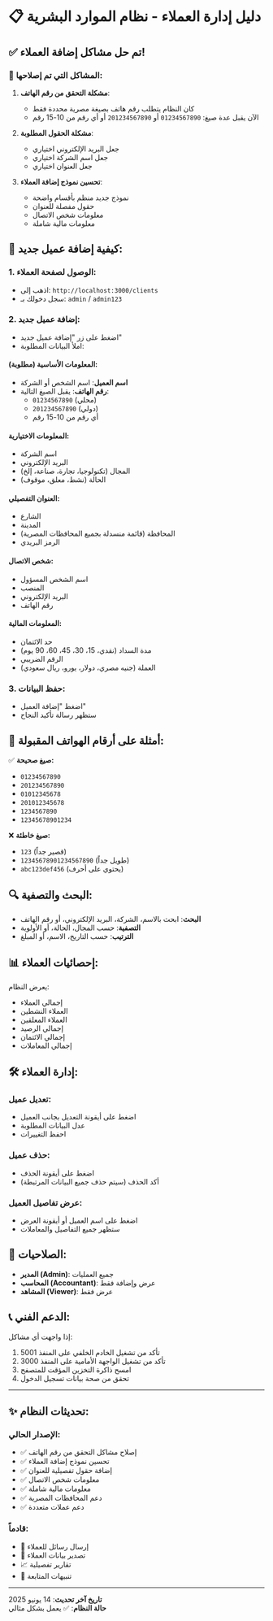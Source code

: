 # 📋 دليل إدارة العملاء - نظام الموارد البشرية

## ✅ تم حل مشاكل إضافة العملاء!

### 🔧 المشاكل التي تم إصلاحها:

1. **مشكلة التحقق من رقم الهاتف**: 
   - كان النظام يتطلب رقم هاتف بصيغة مصرية محددة فقط
   - الآن يقبل عدة صيغ: `01234567890` أو `201234567890` أو أي رقم من 10-15 رقم

2. **مشكلة الحقول المطلوبة**:
   - جعل البريد الإلكتروني اختياري
   - جعل اسم الشركة اختياري
   - جعل العنوان اختياري

3. **تحسين نموذج إضافة العملاء**:
   - نموذج جديد منظم بأقسام واضحة
   - حقول مفصلة للعنوان
   - معلومات شخص الاتصال
   - معلومات مالية شاملة

## 🚀 كيفية إضافة عميل جديد:

### 1. الوصول لصفحة العملاء:
- اذهب إلى: `http://localhost:3000/clients`
- سجل دخولك بـ: `admin` / `admin123`

### 2. إضافة عميل جديد:
- اضغط على زر "إضافة عميل جديد"
- املأ البيانات المطلوبة:

#### المعلومات الأساسية (مطلوبة):
- **اسم العميل**: اسم الشخص أو الشركة
- **رقم الهاتف**: يقبل الصيغ التالية:
  - `01234567890` (محلي)
  - `201234567890` (دولي)
  - أي رقم من 10-15 رقم

#### المعلومات الاختيارية:
- اسم الشركة
- البريد الإلكتروني
- المجال (تكنولوجيا، تجارة، صناعة، إلخ)
- الحالة (نشط، معلق، موقوف)

#### العنوان التفصيلي:
- الشارع
- المدينة
- المحافظة (قائمة منسدلة بجميع المحافظات المصرية)
- الرمز البريدي

#### شخص الاتصال:
- اسم الشخص المسؤول
- المنصب
- البريد الإلكتروني
- رقم الهاتف

#### المعلومات المالية:
- حد الائتمان
- مدة السداد (نقدي، 15، 30، 45، 60، 90 يوم)
- الرقم الضريبي
- العملة (جنيه مصري، دولار، يورو، ريال سعودي)

### 3. حفظ البيانات:
- اضغط "إضافة العميل"
- ستظهر رسالة تأكيد النجاح

## 📱 أمثلة على أرقام الهواتف المقبولة:

✅ **صيغ صحيحة:**
- `01234567890`
- `201234567890`
- `01012345678`
- `201012345678`
- `1234567890`
- `12345678901234`

❌ **صيغ خاطئة:**
- `123` (قصير جداً)
- `12345678901234567890` (طويل جداً)
- `abc123def456` (يحتوي على أحرف)

## 🔍 البحث والتصفية:

- **البحث**: ابحث بالاسم، الشركة، البريد الإلكتروني، أو رقم الهاتف
- **التصفية**: حسب المجال، الحالة، أو الأولوية
- **الترتيب**: حسب التاريخ، الاسم، أو المبلغ

## 📊 إحصائيات العملاء:

يعرض النظام:
- إجمالي العملاء
- العملاء النشطين
- العملاء المعلقين
- إجمالي الرصيد
- إجمالي الائتمان
- إجمالي المعاملات

## 🛠️ إدارة العملاء:

### تعديل عميل:
- اضغط على أيقونة التعديل بجانب العميل
- عدل البيانات المطلوبة
- احفظ التغييرات

### حذف عميل:
- اضغط على أيقونة الحذف
- أكد الحذف (سيتم حذف جميع البيانات المرتبطة)

### عرض تفاصيل العميل:
- اضغط على اسم العميل أو أيقونة العرض
- ستظهر جميع التفاصيل والمعاملات

## 🔐 الصلاحيات:

- **المدير (Admin)**: جميع العمليات
- **المحاسب (Accountant)**: عرض وإضافة فقط
- **المشاهد (Viewer)**: عرض فقط

## 📞 الدعم الفني:

إذا واجهت أي مشاكل:
1. تأكد من تشغيل الخادم الخلفي على المنفذ 5001
2. تأكد من تشغيل الواجهة الأمامية على المنفذ 3000
3. امسح ذاكرة التخزين المؤقت للمتصفح
4. تحقق من صحة بيانات تسجيل الدخول

---

## ✨ تحديثات النظام:

### الإصدار الحالي:
- ✅ إصلاح مشاكل التحقق من رقم الهاتف
- ✅ تحسين نموذج إضافة العملاء
- ✅ إضافة حقول تفصيلية للعنوان
- ✅ معلومات شخص الاتصال
- ✅ معلومات مالية شاملة
- ✅ دعم المحافظات المصرية
- ✅ دعم عملات متعددة

### قادماً:
- 📧 إرسال رسائل للعملاء
- 📄 تصدير بيانات العملاء
- 📈 تقارير تفصيلية
- 🔔 تنبيهات المتابعة

---

**تاريخ آخر تحديث**: 14 يونيو 2025  
**حالة النظام**: ✅ يعمل بشكل مثالي 